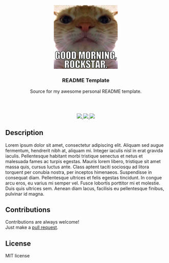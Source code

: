 <p align="center">
  <img src="images/cat.jpg" height="200px" width="200px"/>
  <br/>
  <h3 align="center">README Template</h3>
  <p align="center">Source for my awesome personal README template.</p>
  <h2></h2>
</p>
<br />

<p align="center">
  <a href="../../issues">
    <img src="https://img.shields.io/github/issues/aminbeigi/repo-README-template.svg?style=flat-square" />
  </a>
  <a href="../../pulls">
    <img src="https://img.shields.io/github/issues-pr/aminbeigi/repo-README-template.svg?style=flat-square" />
  </a>
  <img src="https://img.shields.io/github/license/aminbeigi/repo-README-template?style=flat-square">
</p>

## Description
Lorem ipsum dolor sit amet, consectetur adipiscing elit. Aliquam sed augue fermentum, hendrerit nibh at, aliquam mi. Integer iaculis nisl in erat gravida iaculis. Pellentesque habitant morbi tristique senectus et netus et malesuada fames ac turpis egestas. Mauris lorem libero, tristique sit amet massa quis, cursus luctus ante. Class aptent taciti sociosqu ad litora torquent per conubia nostra, per inceptos himenaeos. Suspendisse in consequat diam. Pellentesque ultrices et felis egestas tincidunt. In congue arcu eros, eu varius mi semper vel. Fusce lobortis porttitor mi et molestie. Duis quis ultrices sem. Aenean diam lacus, facilisis eu pellentesque finibus, pulvinar id magna.

## Contributions
Contributions are always welcome!  
Just make a [pull request](../../pulls).

## License
MIT license
